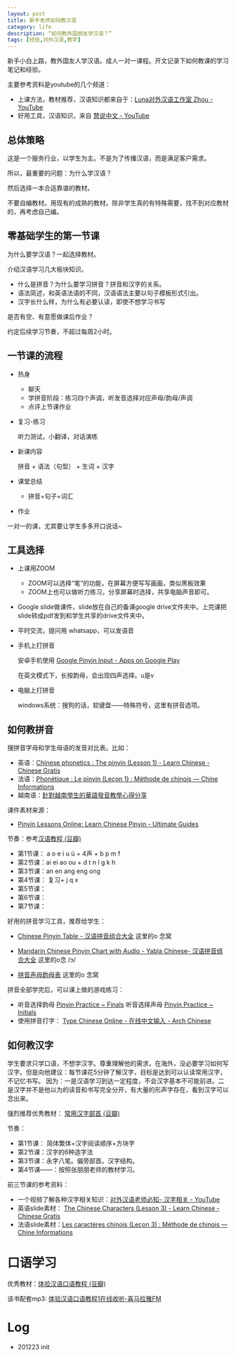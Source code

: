 ```yaml
---
layout: post
title: 新手老师如何教汉语
category: life
description: “如何教外国朋友学汉语？”
tags: [经验,对外汉语,教学]
---
```


新手小白上路，教外国友人学汉语。成人一对一课程。开文记录下如何教课的学习笔记和经验。

主要参考资料是youtube的几个频道：

- 上课方法，教材推荐，汉语知识都来自于：[Luna对外汉语工作室 Zhou - YouTube](https://www.youtube.com/channel/UCbl0xHih_T3SoINwDGijqbQ)
- 好用工具，汉语知识，来自 [慧说中文 - YouTube](https://www.youtube.com/channel/UCo2wDfSOS4azuqrvniXHQWg)


## 总体策略

这是一个服务行业，以学生为主。不是为了传播汉语，而是满足客户需求。

所以，最重要的问题：为什么学汉语？

然后选择一本合适靠谱的教材。

不要自编教材。用现有的成熟的教材。除非学生真的有特殊需要，找不到对应教材的，再考虑自己编。

## 零基础学生的第一节课

为什么要学汉语？一起选择教材。

介绍汉语学习几大板块知识。

- 什么是拼音？为什么要学习拼音？拼音和汉字的关系。
- 语法简述，和英语法语的不同，汉语语法主要以句子模板形式引出。
- 汉字长什么样，为什么有必要认读，即使不想学习书写

是否有空、有意愿做课后作业？

约定后续学习节奏，不超过每周2小时。

## 一节课的流程

- 热身
  - 聊天
  - 学拼音阶段：练习四个声调，听发音选择对应声母/韵母/声调
  - 点评上节课作业

- 复习-练习

  听力测试，小翻译，对话演练

- 新课内容

  拼音 + 语法（句型） + 生词 +  汉字

- 课堂总结

  - 拼音+句子+词汇

- 作业

一对一的课，尤其要让学生多多开口说话~

## 工具选择

- 上课用ZOOM

  - ZOOM可以选择“笔”的功能，在屏幕方便写写画画，类似黑板效果
  - ZOOM上也可以做听力练习，分享屏幕时选择，共享电脑声音即可。

- Google slide做课件，slide放在自己的备课google drive文件夹中。上完课把slide转成pdf发到和学生共享的drive文件夹中。

- 平时交流，提问用 whatsapp，可以发语音

- 手机上打拼音

  安卓手机使用 [Google Pinyin Input - Apps on Google Play](https://play.google.com/store/apps/details?id=com.google.android.inputmethod.pinyin&hl=en)

  在英文模式下，长按韵母，会出现四声选择。u是v

- 电脑上打拼音

  windows系统：搜狗的话，软键盘——特殊符号，这里有拼音选项。

## 如何教拼音

搜拼音字母和学生母语的发音对比表。比如：

- 英语：[Chinese phonetics : The pinyin (Lesson 1) - Learn Chinese - Chinese Gratis](https://www.chinesetools.eu/method/index.php?lesson=1)
- 法语：[Phonétique : Le pinyin (Leçon 1) : Méthode de chinois — Chine Informations](https://chine.in/mandarin/methode/index.php?lecon=1)
- 越南语：[針對越南學生的華語發音教學心得分享 ](https://mateohongdiary.blogspot.com/2018/08/blog-post.html?view=classic)

课件素材来源：

- [Pinyin Lessons Online: Learn Chinese Pinyin - Ultimate Guides](https://www.learn-chinese.com/chinese-pinyin-lessons/)

节奏：参考[汉语教程 (豆瓣)](https://book.douban.com/subject/1883465/)

- 第1节课： a o e i u ü  + 4声 + b p m f 
- 第2节课：ai ei ao ou + d t n l g k h
- 第3节课：an en ang eng ong
- 第4节课： 复习+ j q x
- 第5节课：
- 第6节课：
- 第7节课：

好用的拼音学习工具，推荐给学生：

- [Chinese Pinyin Table - 汉语拼音组合大全](https://www.archchinese.com/chinese_pinyin.html)  这里的o 念窝

- [Mandarin Chinese Pinyin Chart with Audio - Yabla Chinese- 汉语拼音组合大全](https://chinese.yabla.com/chinese-pinyin-chart.php) 这里的o念 /ɔ/
- [拼音声母韵母表](https://www.tau.ac.il/~pzhang/tools/pinyin.html)  这里的o 念窝

拼音全部学完后，可以课上做的游戏练习：

- 听音选择韵母 [Pinyin Practice ~ Finals](http://pinyinpractice.com/finals.htm)  听音选择声母 [Pinyin Practice ~ Initials](http://pinyinpractice.com/initials.htm)  
- 使用拼音打字： [Type Chinese Online - 在线中文输入 - Arch Chinese](https://www.archchinese.com/type_chinese.html)


## 如何教汉字

学生要求只学口语，不想学汉字。尊重理解他的需求，在海外，没必要学习如何写汉字。但是向他建议：每节课花5分钟了解汉字，目标是达到可以认读常用汉字，不记忆书写。 因为：一是汉语学习到达一定程度，不会汉字基本不可能前进。二是汉字并不是他以为的读音和书写完全分开，有大量的形声字存在，看到汉字可以念出来。

强烈推荐优秀教材： [常用汉字部首 (豆瓣)](https://book.douban.com/subject/2288736/)

节奏：

- 第1节课： 简体繁体+汉字阅读顺序+方块字
- 第2节课：汉字的6种造字法
- 第3节课：永字八笔。偏旁部首。汉字结构。
- 第4节课——：按照张朋朋老师的教材学习。

前三节课的参考资料：

- 一个视频了解各种汉字相关知识：[对外汉语老师必知- 汉字相关 - YouTube](https://www.youtube.com/watch?v=Ggv750ClzaQ)
- 英语slide素材： [The Chinese Characters (Lesson 3) - Learn Chinese - Chinese Gratis](https://www.chinesetools.eu/method/index.php?lesson=3)
- 法语slide素材：[Les caractères chinois (Leçon 3) : Méthode de chinois — Chine Informations](https://chine.in/mandarin/methode/index.php?lecon=3)

# 口语学习

优秀教材：[体验汉语口语教程 (豆瓣)](https://book.douban.com/subject/4738428/)

该书配套mp3: [体验汉语口语教程1在线收听-喜马拉雅FM](https://www.ximalaya.com/gerenchengzhang/7084834/p3/)

# Log

- 201223 init